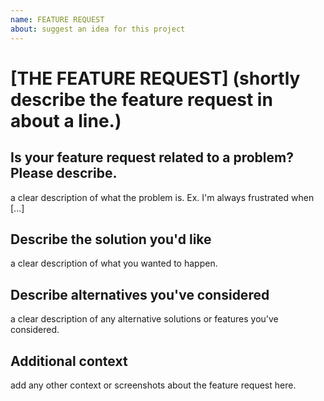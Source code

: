 ```yaml
---
name: FEATURE REQUEST
about: suggest an idea for this project
---
```

# [THE FEATURE REQUEST] (shortly describe the feature request in about a line.)

## Is your feature request related to a problem? Please describe.

a clear description of what the problem is. Ex. I'm always frustrated when [...]

## Describe the solution you'd like

a clear description of what you wanted to happen.

## Describe alternatives you've considered

a clear description of any alternative solutions or features you've considered.

## Additional context

add any other context or screenshots about the feature request here.
